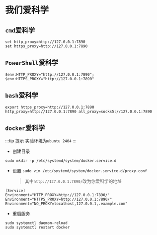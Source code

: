 # 我们爱科学

## `cmd`爱科学

```shell
set http_proxy=http://127.0.0.1:7890
set https_proxy=http://127.0.0.1:7890
```

## `PowerShell`爱科学

```shell
$env:HTTP_PROXY="http://127.0.0.1:7890"; $env:HTTPS_PROXY="http://127.0.0.1:7890"
```

## `bash`爱科学

```shell
export https_proxy=http://127.0.0.1:7890 http_proxy=http://127.0.0.1:7890 all_proxy=socks5://127.0.0.1:7890
```


## `docker`爱科学

:::tip 提示
实验环境为`ubuntu 2404`
:::

- 创建目录

```shell
sudo mkdir -p /etc/systemd/system/docker.service.d
```

- 设置 `sudo vim /etc/systemd/system/docker.service.d/proxy.conf`

	> 其中`http://127.0.0.1:7890/`改为你爱科学的地址

```shell
[Service]
Environment="HTTP_PROXY=http://127.0.0.1:7890/"
Environment="HTTPS_PROXY=http://127.0.0.1:7890/"
Environment="NO_PROXY=localhost,127.0.0.1,.example.com"
```

- 重启服务

```shell
sudo systemctl daemon-reload
sudo systemctl restart docker
```
